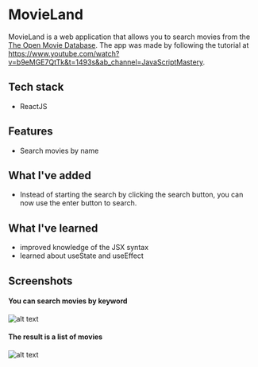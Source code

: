 # MovieLand

MovieLand is a web application that allows you to search movies from the [The Open Movie Database](https://www.omdbapi.com/). The app was made by following 
the tutorial at https://www.youtube.com/watch?v=b9eMGE7QtTk&t=1493s&ab_channel=JavaScriptMastery.

## Tech stack
- ReactJS

## Features
- Search movies by name

## What I've added
- Instead of starting the search by clicking the search button, you can now use the enter button to search.

## What I've learned
- improved knowledge of the JSX syntax
- learned about useState and useEffect

## Screenshots

#### You can search movies by keyword
![alt text](https://github.com/TheyCallMeLuke/React-projects/blob/main/MovieLand/screenshots/main.png?raw=true)

#### The result is a list of movies
![alt text](https://github.com/TheyCallMeLuke/React-projects/blob/main/MovieLand/screenshots/batman.png?raw=true)

